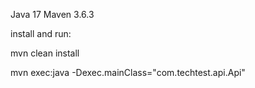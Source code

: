Java 17 
Maven 3.6.3

install and run:

mvn clean install 

mvn exec:java -Dexec.mainClass="com.techtest.api.Api"
